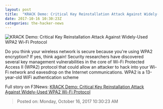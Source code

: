 ```yaml
---
layout: post
title:  "KRACK Demo: Critical Key Reinstallation Attack Against Widely-Used WPA2 Wi-Fi Protocol"
date: 2017-10-16 10:30:23Z
categories: the-hacker-news
---
```


![KRACK Demo: Critical Key Reinstallation Attack Against Widely-Used WPA2 Wi-Fi Protocol](https://4.bp.blogspot.com/-V8dDL9Kefnc/WeRTm2l5ATI/AAAAAAAAuY0/MEaxpP-Xiogl9mWcFyr4J03EzrG2zxZMwCLcBGAs/s1600/wpa2-krack-wifi-hacking.png)

Do you think your wireless network is secure because you're using WPA2 encryption? If yes, think again! Security researchers have discovered several key management vulnerabilities in the core of Wi-Fi Protected Access II (WPA2) protocol that could allow an attacker to hack into your Wi-Fi network and eavesdrop on the Internet communications. WPA2 is a 13-year-old WiFi authentication scheme


Full story on F3News: [KRACK Demo: Critical Key Reinstallation Attack Against Widely-Used WPA2 Wi-Fi Protocol](http://www.f3nws.com/n/ksKjDJ)

> Posted on: Monday, October 16, 2017 10:30:23 AM
